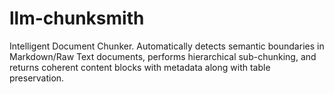 # llm-chunksmith
Intelligent Document Chunker. Automatically detects semantic boundaries in Markdown/Raw Text documents, performs hierarchical sub-chunking, and returns coherent content blocks with metadata along with table preservation.
